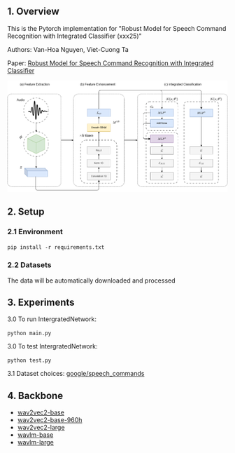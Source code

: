 ## 1. Overview

This is the Pytorch implementation for "Robust Model for Speech Command Recognition with Integrated Classifier (xxx25)"

Authors: Van-Hoa Nguyen, Viet-Cuong Ta

Paper: [Robust Model for Speech Command Recognition with Integrated Classifier](https://www.xxxxx)

![Proposed Architecture](./img/proposed_architecture.png)

## 2. Setup

### 2.1 Environment
`pip install -r requirements.txt`

### 2.2 Datasets
The data will be automatically downloaded and processed

## 3. Experiments

3.0 To run IntergratedNetwork:

```python main.py```

3.0 To test IntergratedNetwork:

```python test.py```

3.1 Dataset choices: [google/speech_commands](https://huggingface.co/datasets/google/speech_commands)

## 4. Backbone
- [wav2vec2-base](https://huggingface.co/facebook/wav2vec2-base)
- [wav2vec2-base-960h](https://huggingface.co/facebook/wav2vec2-base-960h)
- [wav2vec2-large](https://huggingface.co/facebook/wav2vec2-large)
- [wavlm-base](https://huggingface.co/microsoft/wavlm-base)
- [wavlm-large](https://huggingface.co/microsoft/wavlm-large)